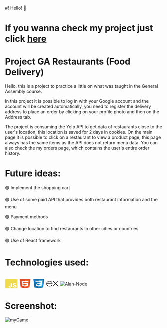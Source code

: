 #! Hello! 👋

# If you wanna check my project just click [here](https://project-ga-restaurants.onrender.com/)

# Project GA Restaurants (Food Delivery)

Hello, this is a project to practice a little on what was taught in the General Assembly course.

In this project it is possible to log in with your Google account and the account will be created automatically, you need to register the delivery address to place an order by clicking on your profile photo and then on the Address tab.

The project is consuming the Yelp API to get data of restaurants close to the user's location, this location is saved for 2 days in cookies. On the main page it is possible to click on a restaurant to view a product page, this page always has the same items as the API does not return menu data. You can also check the my orders page, which contains the user's entire order history.

# Future ideas:

🟢 Implement the shopping cart

🟢 Use of some paid API that provides both restaurant information and the menu

🟢 Payment methods

🟢 Change location to find restaurants in other cities or countries

🟢 Use of React framework

# Technologies used:

<div style="display: inline_block"><br>
  <img align="center" alt="Alan-Js" height="30" width="40" src="https://raw.githubusercontent.com/devicons/devicon/master/icons/javascript/javascript-plain.svg">
  <img align="center" alt="Alan-HTML" height="30" width="40" src="https://raw.githubusercontent.com/devicons/devicon/master/icons/html5/html5-original.svg">
  <img align="center" alt="Alan-CSS" height="30" width="40" src="https://raw.githubusercontent.com/devicons/devicon/master/icons/css3/css3-original.svg">
  <img align="center" alt="Alan-Express" height="30" width="40" src="https://raw.githubusercontent.com/devicons/devicon/master/icons/express/express-original.svg">
  <img align="center" alt="Alan-Node" height="30" width="40" src="https://upload.wikimedia.org/wikipedia/commons/d/d9/Node.js_logo.svg">
</div>

# Screenshot:

![myGame](https://i.ibb.co/LSGGSHW/image.png)
